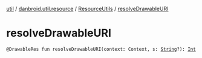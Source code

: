 [util](../../index.md) / [danbroid.util.resource](../index.md) / [ResourceUtils](index.md) / [resolveDrawableURI](./resolve-drawable-u-r-i.md)

# resolveDrawableURI

`@DrawableRes fun resolveDrawableURI(context: Context, s: `[`String`](https://kotlinlang.org/api/latest/jvm/stdlib/kotlin/-string/index.html)`?): `[`Int`](https://kotlinlang.org/api/latest/jvm/stdlib/kotlin/-int/index.html)
